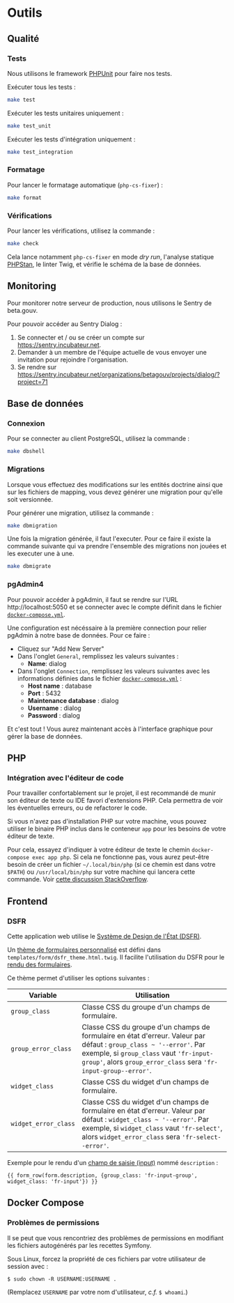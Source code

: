 # Outils

## Qualité

### Tests

Nous utilisons le framework [PHPUnit](https://phpunit.de/) pour faire nos tests.

Exécuter tous les tests :

```bash
make test
```

Exécuter les tests unitaires uniquement :

```bash
make test_unit
```

Exécuter les tests d'intégration uniquement :

```bash
make test_integration
```

### Formatage

Pour lancer le formatage automatique (`php-cs-fixer`) :

```bash
make format
```

### Vérifications

Pour lancer les vérifications, utilisez la commande :

```bash
make check
```

Cela lance notamment `php-cs-fixer` en mode _dry run_, l'analyse statique [PHPStan](https://phpstan.org/), le linter Twig, et vérifie le schéma de la base de données.

## Monitoring

Pour monitorer notre serveur de production, nous utilisons le Sentry de beta.gouv.

Pour pouvoir accéder au Sentry Dialog :

1. Se connecter et / ou se créer un compte sur https://sentry.incubateur.net.
2. Demander à un membre de l'équipe actuelle de vous envoyer une invitation pour rejoindre l'organisation.
3. Se rendre sur https://sentry.incubateur.net/organizations/betagouv/projects/dialog/?project=71

## Base de données

### Connexion

Pour se connecter au client PostgreSQL, utilisez la commande :

```bash
make dbshell
```

### Migrations

Lorsque vous effectuez des modifications sur les entités doctrine ainsi que sur les fichiers de mapping, vous devez générer une migration pour qu'elle soit versionnée.

Pour générer une migration, utilisez la commande :

```bash
make dbmigration
```

Une fois la migration générée, il faut l'executer. Pour ce faire il existe la commande suivante qui va prendre l'ensemble des migrations non jouées et les executer une à une.

```bash
make dbmigrate
```

### pgAdmin4

Pour pouvoir accéder à pgAdmin, il faut se rendre sur l'URL http://localhost:5050 et se connecter avec le compte définit dans le fichier [`docker-compose.yml`](../docker-compose.yml).

Une configuration est nécéssaire à la première connection pour relier pgAdmin à notre base de données. Pour ce faire :
- Cliquez sur "Add New Server"
- Dans l'onglet `General`, remplissez les valeurs suivantes :
    - **Name**: dialog
- Dans l'onglet `Connection`, remplissez les valeurs suivantes avec les informations définies dans le fichier [`docker-compose.yml`](../docker-compose.yml) :
    - **Host name** : database
    - **Port** : 5432
    - **Maintenance database** : dialog
    - **Username** : dialog
    - **Password** : dialog

Et c'est tout ! Vous aurez maintenant accès à l'interface graphique pour gérer la base de données.

## PHP

### Intégration avec l'éditeur de code

Pour travailler confortablement sur le projet, il est recommandé de munir son éditeur de texte ou IDE favori d'extensions PHP. Cela permettra de voir les éventuelles erreurs, ou de refactorer le code.

Si vous n'avez pas d'installation PHP sur votre machine, vous pouvez utiliser le binaire PHP inclus dans le conteneur `app` pour les besoins de votre éditeur de texte.

Pour cela, essayez d'indiquer à votre éditeur de texte le chemin `docker-compose exec app php`. Si cela ne fonctionne pas, vous aurez peut-être besoin de créer un fichier `~/.local/bin/php` (si ce chemin est dans votre `$PATH`) ou `/usr/local/bin/php` sur votre machine qui lancera cette commande. Voir [cette discussion StackOverflow](https://stackoverflow.com/questions/53501925/visualstudio-code-php-executablepath-in-docker).

## Frontend

### DSFR

Cette application web utilise le [Système de Design de l'État (DSFR)](https://www.systeme-de-design.gouv.fr).

Un [thème de formulaires personnalisé](https://symfony.com/doc/current/form/form_themes.html#reusing-parts-of-a-built-in-form-theme) est défini dans `templates/form/dsfr_theme.html.twig`. Il facilite l'utilisation du DSFR pour le [rendu des formulaires](https://symfony.com/doc/current/form/form_customization.html).

Ce thème permet d'utiliser les options suivantes :

| Variable | Utilisation |
|---|---|
| `group_class` | Classe CSS du groupe d'un champs de formulaire. |
| `group_error_class` | Classe CSS du groupe d'un champs de formulaire en état d'erreur. Valeur par défaut : `group_class ~ '--error'`. Par exemple, si `group_class` vaut `'fr-input-group'`, alors `group_error_class` sera `'fr-input-group--error'`. |
| `widget_class` | Classe CSS du widget d'un champs de formulaire. |
| `widget_error_class` | Classe CSS du widget d'un champs de formulaire en état d'erreur. Valeur par défaut : `widget_class ~ '--error'`. Par exemple, si `widget_class` vaut `'fr-select'`, alors `widget_error_class` sera `'fr-select--error'`. |

Exemple pour le rendu d'un [champ de saisie (input)](https://www.systeme-de-design.gouv.fr/elements-d-interface/composants/champ-de-saisie) nommé `description` :

```twig
{{ form_row(form.description, {group_class: 'fr-input-group', widget_class: 'fr-input'}) }}
```

## Docker Compose

### Problèmes de permissions

Il se peut que vous rencontriez des problèmes de permissions en modifiant les fichiers autogénérés par les recettes Symfony.

Sous Linux, forcez la propriété de ces fichiers par votre utilisateur de session avec :

```
$ sudo chown -R USERNAME:USERNAME .
```

(Remplacez `USERNAME` par votre nom d'utilisateur, _c.f._ `$ whoami`.)
